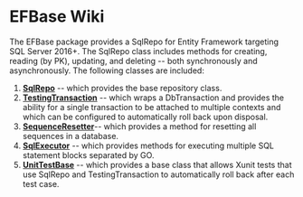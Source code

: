 # EFBase Wiki
The EFBase package provides a SqlRepo for Entity Framework targeting SQL Server 2016+.  The SqlRepo class includes methods for creating, reading (by PK), updating, and deleting -- both synchronously and asynchronously.  The following classes are included:
1. **[SqlRepo](https://github.com/denmitchell/efbase/wiki/SqlServerRepo)** -- which provides the base repository class.  
2. **[TestingTransaction](https://github.com/denmitchell/efbase/wiki/TestingTransaction)** -- which wraps a DbTransaction and provides the ability for a single transaction to be attached to multiple contexts and which can be configured to automatically roll back upon disposal.
3. **[SequenceResetter](https://github.com/denmitchell/efbase/wiki/SequenceResetter)**-- which provides a method for resetting all sequences in a database.
4. **[SqlExecutor](https://github.com/denmitchell/efbase/wiki/SqlExecutor)** -- which provides methods for executing multiple SQL statement blocks separated by GO.
5. **[UnitTestBase](https://github.com/denmitchell/efbase/wiki/UnitTestBase)** -- which provides a base class that allows Xunit tests that use SqlRepo and TestingTransaction to automatically roll back after each test case. 